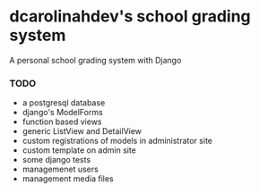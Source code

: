 # dcarolinahdev's school grading system

A personal school grading system  with Django

### TODO

- a postgresql database
- django's ModelForms
- function based views
- generic ListView and DetailView
- custom registrations of models in administrator site
- custom template on admin site
- some django tests
- managemenet users
- management media files
